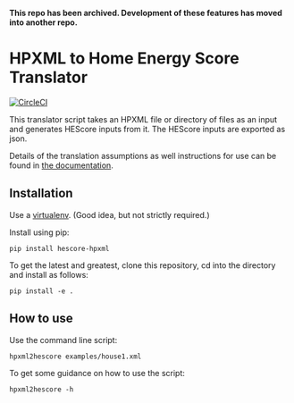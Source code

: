 **This repo has been archived. Development of these features has moved into another repo.**


HPXML to Home Energy Score Translator
=====================================

[![CircleCI](https://circleci.com/gh/NREL/hescore-hpxml.svg?style=svg)](https://circleci.com/gh/NREL/hescore-hpxml)

This translator script takes an HPXML file or directory of files as an
input and generates HEScore inputs from it. The HEScore inputs are
exported as json.

Details of the translation assumptions as well instructions for use can
be found in [the
documentation](http://hescore-hpxml.readthedocs.org/en/latest/).

Installation
------------

Use a
[virtualenv](http://docs.python-guide.org/en/latest/dev/virtualenvs/).
(Good idea, but not strictly required.)

Install using pip:

    pip install hescore-hpxml

To get the latest and greatest, clone this repository, cd into the
directory and install as follows:

    pip install -e .

How to use
----------

Use the command line script:

    hpxml2hescore examples/house1.xml

To get some guidance on how to use the script:

    hpxml2hescore -h
